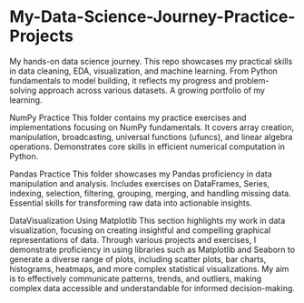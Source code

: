 # My-Data-Science-Journey-Practice-Projects
My hands-on data science journey. This repo showcases my practical skills in data cleaning, EDA, visualization, and machine learning. From Python fundamentals to model building, it reflects my progress and problem-solving approach across various datasets. A growing portfolio of my learning.

NumPy Practice
This folder contains my practice exercises and implementations focusing on NumPy fundamentals. It covers array creation, manipulation, broadcasting, universal functions (ufuncs), and linear algebra operations. Demonstrates core skills in efficient numerical computation in Python.

Pandas Practice
This folder showcases my Pandas proficiency in data manipulation and analysis. Includes exercises on DataFrames, Series, indexing, selection, filtering, grouping, merging, and handling missing data. Essential skills for transforming raw data into actionable insights.

DataVisualization Using Matplotlib
This section highlights my work in data visualization, focusing on creating insightful and compelling graphical representations of data. Through various projects and exercises, I demonstrate proficiency in using libraries such as Matplotlib and Seaborn to generate a diverse range of plots, including scatter plots, bar charts, histograms, heatmaps, and more complex statistical visualizations. My aim is to effectively communicate patterns, trends, and outliers, making complex data accessible and understandable for informed decision-making.

